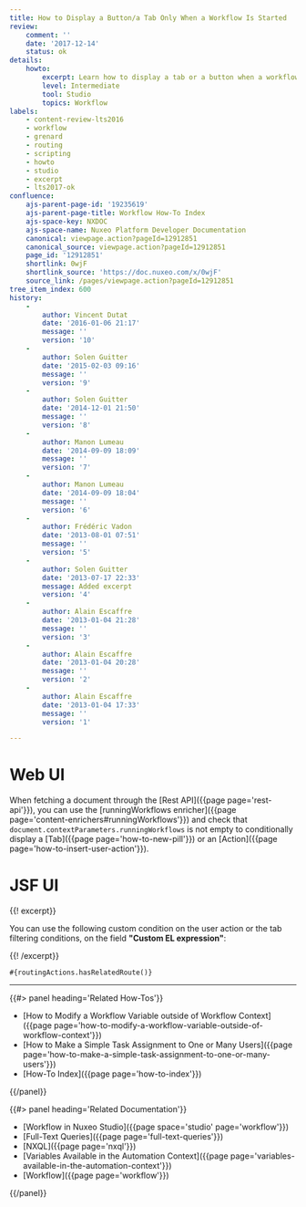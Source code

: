 ```yaml
---
title: How to Display a Button/a Tab Only When a Workflow Is Started
review:
    comment: ''
    date: '2017-12-14'
    status: ok
details:
    howto:
        excerpt: Learn how to display a tab or a button when a workflow is started.
        level: Intermediate
        tool: Studio
        topics: Workflow
labels:
    - content-review-lts2016
    - workflow
    - grenard
    - routing
    - scripting
    - howto
    - studio
    - excerpt
    - lts2017-ok
confluence:
    ajs-parent-page-id: '19235619'
    ajs-parent-page-title: Workflow How-To Index
    ajs-space-key: NXDOC
    ajs-space-name: Nuxeo Platform Developer Documentation
    canonical: viewpage.action?pageId=12912851
    canonical_source: viewpage.action?pageId=12912851
    page_id: '12912851'
    shortlink: 0wjF
    shortlink_source: 'https://doc.nuxeo.com/x/0wjF'
    source_link: /pages/viewpage.action?pageId=12912851
tree_item_index: 600
history:
    -
        author: Vincent Dutat
        date: '2016-01-06 21:17'
        message: ''
        version: '10'
    -
        author: Solen Guitter
        date: '2015-02-03 09:16'
        message: ''
        version: '9'
    -
        author: Solen Guitter
        date: '2014-12-01 21:50'
        message: ''
        version: '8'
    -
        author: Manon Lumeau
        date: '2014-09-09 18:09'
        message: ''
        version: '7'
    -
        author: Manon Lumeau
        date: '2014-09-09 18:04'
        message: ''
        version: '6'
    -
        author: Frédéric Vadon
        date: '2013-08-01 07:51'
        message: ''
        version: '5'
    -
        author: Solen Guitter
        date: '2013-07-17 22:33'
        message: Added excerpt
        version: '4'
    -
        author: Alain Escaffre
        date: '2013-01-04 21:28'
        message: ''
        version: '3'
    -
        author: Alain Escaffre
        date: '2013-01-04 20:28'
        message: ''
        version: '2'
    -
        author: Alain Escaffre
        date: '2013-01-04 17:33'
        message: ''
        version: '1'

---
```


# Web UI

When fetching a document through the [Rest API]({{page page='rest-api'}}), you can use the [runningWorkflows enricher]({{page page='content-enrichers#runningWorkflows'}}) and check that `document.contextParameters.runningWorkflows` is not empty to conditionally display a [Tab]({{page page='how-to-new-pill'}}) or an [Action]({{page page='how-to-insert-user-action'}}).

# JSF UI

{{! excerpt}}

You can use the following custom condition on the user action or the tab filtering conditions, on the field **"Custom EL expression"**:

{{! /excerpt}}

```
#{routingActions.hasRelatedRoute()}
```


* * *



<div class="row" data-equalizer data-equalize-on="medium"><div class="column medium-6">{{#> panel heading='Related How-Tos'}}

- [How to Modify a Workflow Variable outside of Workflow Context]({{page page='how-to-modify-a-workflow-variable-outside-of-workflow-context'}})
- [How to Make a Simple Task Assignment to One or Many Users]({{page page='how-to-make-a-simple-task-assignment-to-one-or-many-users'}})
- [How-To Index]({{page page='how-to-index'}})

{{/panel}}</div><div class="column medium-6">{{#> panel heading='Related Documentation'}}

- [Workflow in Nuxeo Studio]({{page space='studio' page='workflow'}})
- [Full-Text Queries]({{page page='full-text-queries'}})
- [NXQL]({{page page='nxql'}})
- [Variables Available in the Automation Context]({{page page='variables-available-in-the-automation-context'}})
- [Workflow]({{page page='workflow'}})

{{/panel}}</div></div>
